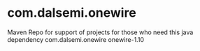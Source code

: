# com.dalsemi.onewire
Maven Repo for support of projects for those who need this java dependency com.dalsemi.onewire onewire-1.10 

